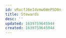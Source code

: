 ```yaml
---
id: vRucfJ6eIdvmw6WeP5D0n
title: Stewards
desc: ''
updated: 1639759645944
created: 1639759645944
---
```


